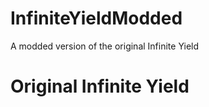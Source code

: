 # InfiniteYieldModded
A modded version of the original Infinite Yield

# **Original Infinite Yield**
